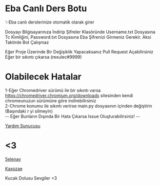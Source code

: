 # Eba Canlı Ders Botu
✨Eba canlı derslerinize otomatik olarak girer
 
 Dosyayı Bilgisayarınıza İndirip Şifreler Klasöründe Username.txt Dosyasına Tc Kimliğini,
 Password.txt Dosyasına Eba Şifrenizi Girmeniz Gerekir. Aksi Taktirde Bot Çalışmaz
 
 Eğer Proje Üzerinde Bir Değişiklik Yapacaksanız Pull Request Açabilirsiniz
 Eğer bir sıkıntı çıkarsa (rexulec#9999)
 
 # Olabilecek Hatalar
 1-Eğer Chromedriver sürümü ile bir sıkıntı varsa https://chromedriver.chromium.org/downloads sitesinden kendi chromeunuzun sürümüne göre indirebilirsiniz<br/>
 2-Chrome konumu ile sıkıntı verirse main.py dosyasının içinden değiştirin (Başındaki r yi silmeyin)<br/>
 -- Eğer Bunların Dışında Bir Hata Çıkarsa Issue Oluşturabilirsiniz! -- <br/>
                         [<p>Yardım Sunucusu<p/>][sunucu]

# <3
[<p>5elenay<p/>][5elenay]
[<p>Kaxozae<p/>][Kaxozae]
Kucak Dolusu Sevgiler <3

[Kaxozae]: https://github.com/Kaxozae
[5elenay]: https://github.com/5elenay
[sunucu]: https://discord.gg/SXpu73zU
